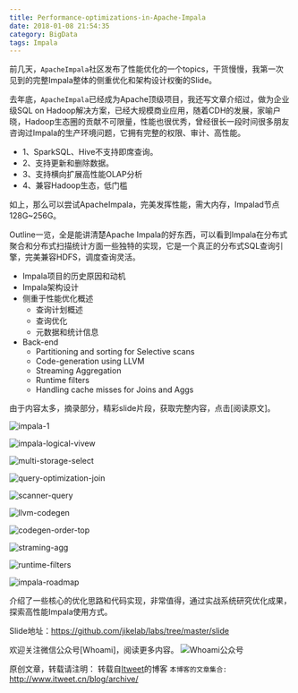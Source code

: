 ```yaml
---
title: Performance-optimizations-in-Apache-Impala
date: 2018-01-08 21:54:35
category: BigData
tags: Impala
---
```

前几天，`ApacheImpala`社区发布了性能优化的一个topics，干货慢慢，我第一次见到的完整Impala整体的侧重优化和架构设计权衡的Slide。

去年底，`ApacheImpala`已经成为Apache顶级项目，我还写文章介绍过，做为企业级SQL on Hadoop解决方案，已经大规模商业应用，随着CDH的发展，家喻户晓，Hadoop生态圈的贡献不可限量，性能也很优秀，曾经很长一段时间很多朋友咨询过Impala的生产环境问题，它拥有完整的权限、审计、高性能。

- 1、SparkSQL、Hive不支持即席查询。
- 2、支持更新和删除数据。
- 3、支持横向扩展高性能OLAP分析
- 4、兼容Hadoop生态，低门槛

如上，那么可以尝试ApacheImpala，完美发挥性能，需大内存，Impalad节点128G~256G。

Outline一览，全是能讲清楚Apache Impala的好东西，可以看到Impala在分布式聚合和分布式扫描统计方面一些独特的实现，它是一个真正的分布式SQL查询引擎，完美兼容HDFS，调度查询灵活。

- Impala项目的历史原因和动机
- Impala架构设计
- 侧重于性能优化概述
    + 查询计划概述
    + 查询优化
    + 元数据和统计信息
- Back-end
    + Partitioning and sorting for Selective scans
    + Code-generation using LLVM
    + Streaming Aggregation
    + Runtime filters
    + Handling cache misses for Joins and Aggs

由于内容太多，摘录部分，精彩slide片段，获取完整内容，点击[阅读原文]。

![impala-1](https://github.com/itweet/labs/raw/master/BigData/img/impala-1.png)

![impala-logical-vivew](https://github.com/itweet/labs/raw/master/BigData/img/impala-logical-vivew.png)

![multi-storage-select](https://github.com/itweet/labs/raw/master/BigData/img/multi-storage-select.png)

![query-optimization-join](https://github.com/itweet/labs/raw/master/BigData/img/query-optimization-join.png)

![scanner-query](https://github.com/itweet/labs/raw/master/BigData/img/scanner-query.png)

![llvm-codegen](https://github.com/itweet/labs/raw/master/BigData/img/llvm-codegen.png)

![codegen-order-top](https://github.com/itweet/labs/raw/master/BigData/img/codegen-order-top.png)

![straming-agg](https://github.com/itweet/labs/raw/master/BigData/img/straming-agg.png)

![runtime-filters](https://github.com/itweet/labs/raw/master/BigData/img/runtime-filters.png)

![impala-roadmap](https://github.com/itweet/labs/raw/master/BigData/img/impala-roadmap.png)

介绍了一些核心的优化思路和代码实现，非常值得，通过实战系统研究优化成果，探索高性能Impala使用方式。

Slide地址：https://github.com/jikelab/labs/tree/master/slide

欢迎关注微信公众号[Whoami]，阅读更多内容。
![Whoami公众号](https://github.com/itweet/labs/raw/master/common/img/weixin_public.gif)

原创文章，转载请注明： 转载自[Itweet](http://www.itweet.cn)的博客
`本博客的文章集合:` http://www.itweet.cn/blog/archive/